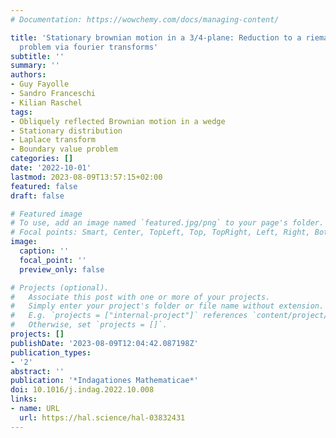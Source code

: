 ```yaml
---
# Documentation: https://wowchemy.com/docs/managing-content/

title: 'Stationary brownian motion in a 3/4-plane: Reduction to a riemann-hilbert
  problem via fourier transforms'
subtitle: ''
summary: ''
authors:
- Guy Fayolle
- Sandro Franceschi
- Kilian Raschel
tags:
- Obliquely reflected Brownian motion in a wedge
- Stationary distribution
- Laplace transform
- Boundary value problem
categories: []
date: '2022-10-01'
lastmod: 2023-08-09T13:57:15+02:00
featured: false
draft: false

# Featured image
# To use, add an image named `featured.jpg/png` to your page's folder.
# Focal points: Smart, Center, TopLeft, Top, TopRight, Left, Right, BottomLeft, Bottom, BottomRight.
image:
  caption: ''
  focal_point: ''
  preview_only: false

# Projects (optional).
#   Associate this post with one or more of your projects.
#   Simply enter your project's folder or file name without extension.
#   E.g. `projects = ["internal-project"]` references `content/project/deep-learning/index.md`.
#   Otherwise, set `projects = []`.
projects: []
publishDate: '2023-08-09T12:04:42.087198Z'
publication_types:
- '2'
abstract: ''
publication: '*Indagationes Mathematicae*'
doi: 10.1016/j.indag.2022.10.008
links:
- name: URL
  url: https://hal.science/hal-03832431
---
```

